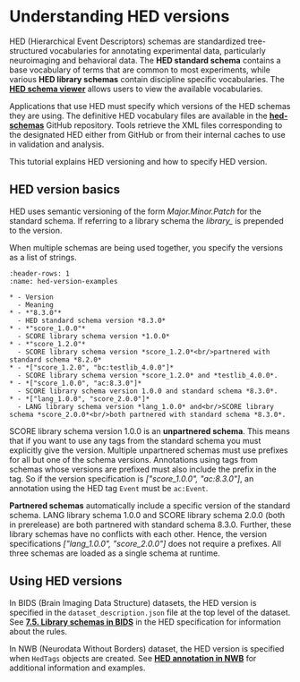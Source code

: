 # Understanding HED versions

HED (Hierarchical Event Descriptors) schemas are standardized tree-structured vocabularies for annotating experimental data, particularly 
neuroimaging and behavioral data. 
The **HED standard schema** contains a base vocabulary of terms that are common to most experiments,
while various **HED library schemas** contain discipline specific vocabularies.
The [**HED schema viewer**](https://www.hedtags.org/display_hed.html) allows users to view the available vocabularies.

Applications that use HED must specify which versions of the HED schemas they are using.
The definitive HED vocabulary files are available in the
[**hed-schemas**](https://github.com/hed-standard/hed-schemas) GitHub repository.
Tools retrieve the XML files corresponding to the designated HED either from GitHub or from
their internal caches to use in validation and analysis.

This tutorial explains HED versioning and how to specify HED version.

## HED version basics

HED uses semantic versioning of the form *Major.Minor.Patch* for the standard schema.
If referring to a library schema the *library_* is prepended to the version.

When multiple schemas are being used together, you specify the versions as a list of strings.


```{list-table} HED version examples
:header-rows: 1
:name: hed-version-examples

* - Version
  - Meaning
* - *"8.3.0"*
  - HED standard schema version *8.3.0*
* - *"score_1.0.0"*
  - SCORE library schema version *1.0.0*
* - *"score_1.2.0"*
  - SCORE library schema version *score_1.2.0*<br/>partnered with standard schema *8.2.0*
* - *["score_1.2.0", "bc:testlib_4.0.0"]*
  - SCORE library schema version *score_1.2.0* and *testlib_4.0.0*.
* - *["score_1.0.0", "ac:8.3.0"]*
  - SCORE library schema version 1.0.0 and standard schema *8.3.0*.
* - *["lang_1.0.0", "score_2.0.0"]*
  - LANG library schema version *lang_1.0.0* and<br/>SCORE library schema *score_2.0.0*<br/>both partnered with standard schema *8.3.0*.
```  

SCORE library schema version 1.0.0 is an **unpartnered schema**.
This means that if you want to use any tags from the standard schema you must explicitly give the version.
Multiple unpartnered schemas must use prefixes for all but one of the schema versions.
Annotations using tags from schemas whose versions are prefixed must also include the prefix in the tag.
So if the version specification is *["score_1.0.0", "ac:8.3.0"]*, an annotation using the HED tag `Event`
must be `ac:Event`.

**Partnered schemas** automatically include a specific version of the standard schema.
LANG library schema 1.0.0 and SCORE library schema 2.0.0 (both in prerelease)
are both partnered with standard schema 8.3.0.
Further, these library schemas have no conflicts with each other.
Hence, the version specifications *["lang_1.0.0", "score_2.0.0"]* does not require a prefixes.
All three schemas are loaded as a single schema at runtime.

## Using HED versions

In BIDS (Brain Imaging Data Structure) datasets, the HED version is
specified in the `dataset_description.json` file at the top level of the dataset.
See [**7.5. Library schemas in BIDS**](https://www.hedtags.org/hed-specification/07_Library_schemas.html#library-schemas-in-bids)
in the HED specification for information about the rules.

In NWB (Neurodata Without Borders) dataset, the HED version is specified
when `HedTags` objects are created.
See [**HED annotation in NWB**](https://www.hedtags.org/hed-resources/HedAnnotationInNWB.html)
for additional information and examples.

